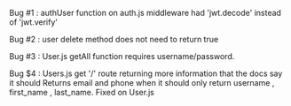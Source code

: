 

Bug #1 : authUser function on auth.js middleware had 'jwt.decode' instead of 'jwt.verify'

Bug #2 : user delete method does not need to return true

Bug #3 : User.js getAll function requires username/password. 

Bug $4 : Users.js get '/' route returning more information that the docs say it should Returns email and phone when it should only return username , first_name , last_name. Fixed on User.js
